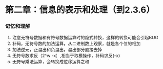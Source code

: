 # 第二章：信息的表示和处理（到2.3.6）

### 记忆和理解

1. 注意无符号数据和有符号数据运算时的隐式转换，这样的转换可能会引起BUG
2. 补码，无符号数的加法运算，从二进制数上观察，就是各个位的相加
3. 加法逆元，正溢出和负溢出，溢出部分直接去掉
4. 无符号数求反（2^w -x）,相当于取模操作，补码求反(-x)
5. 无符号乘法运算，会转换成位移运算之和